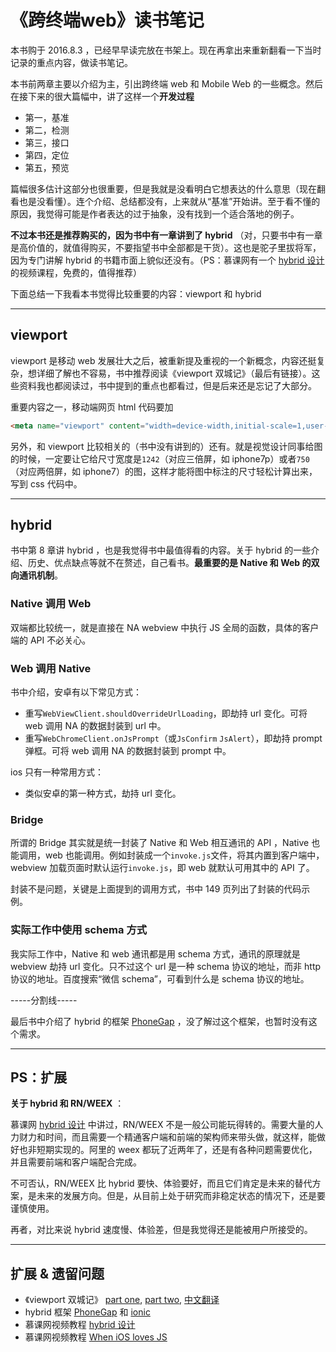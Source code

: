 # 《跨终端web》读书笔记

本书购于 2016.8.3 ，已经早早读完放在书架上。现在再拿出来重新翻看一下当时记录的重点内容，做读书笔记。

本书前两章主要以介绍为主，引出跨终端 web 和 Mobile Web 的一些概念。然后在接下来的很大篇幅中，讲了这样一个**开发过程**

- 第一，基准
- 第二，检测
- 第三，接口
- 第四，定位
- 第五，预览

篇幅很多估计这部分也很重要，但是我就是没看明白它想表达的什么意思（现在翻看也是没看懂）。连个介绍、总结都没有，上来就从“基准”开始讲。至于看不懂的原因，我觉得可能是作者表达的过于抽象，没有找到一个适合落地的例子。

**不过本书还是推荐购买的，因为书中有一章讲到了 hybrid** （对，只要书中有一章是高价值的，就值得购买，不要指望书中全部都是干货）。这也是驼子里拔将军，因为专门讲解 hybrid 的书籍市面上貌似还没有。（PS：慕课网有一个 [hybrid 设计](https://www.imooc.com/learn/850) 的视频课程，免费的，值得推荐）

下面总结一下我看本书觉得比较重要的内容：viewport 和 hybrid

----

## viewport

viewport 是移动 web 发展壮大之后，被重新提及重视的一个新概念，内容还挺复杂，想详细了解也不容易，书中推荐阅读《viewport 双城记》（最后有链接）。这些资料我也都阅读过，书中提到的重点也都看过，但是后来还是忘记了大部分。

重要内容之一，移动端网页 html 代码要加

```html
<meta name="viewport" content="width=device-width,initial-scale=1,user-scalable=no">
```

另外，和 viewport 比较相关的（书中没有讲到的）还有。就是视觉设计同事给图的时候，一定要让它给尺寸宽度是`1242`（对应三倍屏，如 iphone7p）或者`750`（对应两倍屏，如 iphone7）的图，这样才能将图中标注的尺寸轻松计算出来，写到 css 代码中。

----

## hybrid

书中第 8 章讲 hybrid ，也是我觉得书中最值得看的内容。关于 hybrid 的一些介绍、历史、优点缺点等就不在赘述，自己看书。**最重要的是 Native 和 Web 的双向通讯机制**。

### Native 调用 Web

双端都比较统一，就是直接在 NA webview 中执行 JS 全局的函数，具体的客户端的 API 不必关心。

### Web 调用 Native

书中介绍，安卓有以下常见方式：

- 重写`WebViewClient.shouldOverrideUrlLoading`，即劫持 url 变化。可将 web 调用 NA 的数据封装到 url 中。
- 重写`WebChromeClient.onJsPrompt`（或`JsConfirm` `JsAlert`），即劫持 prompt 弹框。可将 web 调用 NA 的数据封装到 prompt 中。

ios 只有一种常用方式：

- 类似安卓的第一种方式，劫持 url 变化。

### Bridge

所谓的 Bridge 其实就是统一封装了 Native 和 Web 相互通讯的 API ，Native 也能调用，web 也能调用。例如封装成一个`invoke.js`文件，将其内置到客户端中，webview 加载页面时默认运行`invoke.js`，即 web 就默认可用其中的 API 了。

封装不是问题，关键是上面提到的调用方式，书中 149 页列出了封装的代码示例。

### 实际工作中使用 schema 方式

我实际工作中，Native 和 web 通讯都是用 schema 方式，通讯的原理就是 webview 劫持 url 变化。只不过这个 url 是一种 schema 协议的地址，而非 http 协议的地址。百度搜索“微信 schema”，可看到什么是 schema 协议的地址。

-----分割线-----

最后书中介绍了 hybrid 的框架 [PhoneGap](https://github.com/sintaxi/phonegap) ，没了解过这个框架，也暂时没有这个需求。

-----

## PS：扩展

**关于 hybrid 和 RN/WEEX** ：

慕课网 [hybrid 设计](https://www.imooc.com/learn/850) 中讲过，RN/WEEX 不是一般公司能玩得转的。需要大量的人力财力和时间，而且需要一个精通客户端和前端的架构师来带头做，就这样，能做好也非短期实现的。阿里的 weex 都玩了近两年了，还是有各种问题需要优化，并且需要前端和客户端配合完成。

不可否认，RN/WEEX 比 hybrid 要快、体验要好，而且它们肯定是未来的替代方案，是未来的发展方向。但是，从目前上处于研究而非稳定状态的情况下，还是要谨慎使用。

再者，对比来说 hybrid 速度慢、体验差，但是我觉得还是能被用户所接受的。

----

## 扩展 & 遗留问题

- 《viewport 双城记》 [part one](https://www.quirksmode.org/mobile/viewports.html), [part two](https://www.quirksmode.org/mobile/viewports2.html), [中文翻译](http://ju.outofmemory.cn/entry/73169)
- hybrid 框架 [PhoneGap](https://github.com/sintaxi/phonegap) 和 [ionic](https://ionicframework.com/)
- 慕课网视频教程 [hybrid 设计](https://www.imooc.com/learn/850) 
- 慕课网视频教程 [When iOS loves JS](https://www.imooc.com/learn/92)